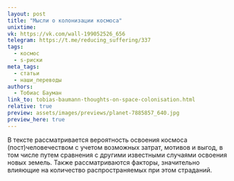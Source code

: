 ```yaml
---
layout: post
title: "Мысли о колонизации космоса"
unixtime: 
vk: https://vk.com/wall-199052526_656
telegram: https://t.me/reducing_suffering/337
tags:
  - космос
  - s-риски
meta_tags:
  - статьи
  - наши_переводы
authors:
  - Тобиас Бауман
link_to: tobias-baumann-thoughts-on-space-colonisation.html
relative: true
preview: assets/images/previews/planet-7885857_640.jpg
preview_here: true
---
```

В тексте рассматривается вероятность освоения космоса (пост)человечеством с учетом возможных затрат, мотивов и выгод, в том числе путем сравнения с другими известными случаями освоения новых земель. Также рассматриваются факторы, значительно влияющие на количество распространяемых при этом страданий.
